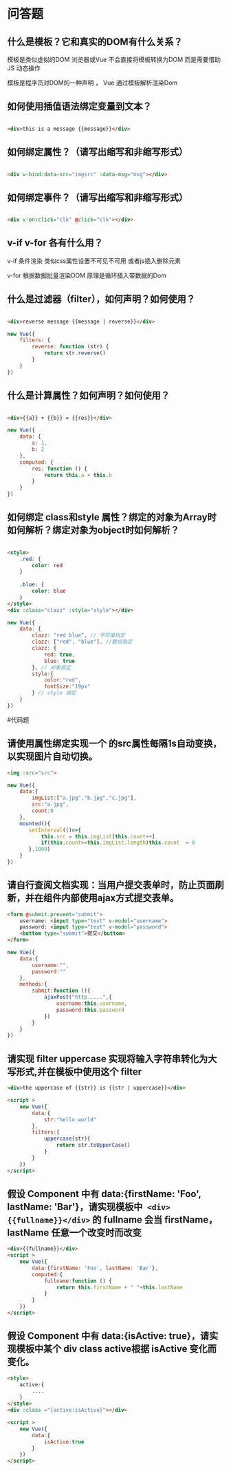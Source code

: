# 问答题

## 什么是模板？它和真实的DOM有什么关系？

模板是类似虚拟的DOM 浏览器或Vue 不会直接将模板转换为DOM 而是需要借助JS 动态操作

模板是程序员对DOM的一种声明 ， Vue 通过模板解析渲染Dom

## 如何使用插值语法绑定变量到文本？

```html

<div>this is a message {{message}}</div>
```

## 如何绑定属性？（请写出缩写和非缩写形式）

```html

<div v-bind:data-src="imgsrc" :data-msg="msg"></div>
```

## 如何绑定事件？（请写出缩写和非缩写形式）

```html

<div v-on:click="clk" @click="clk"></div>
```

## v-if v-for 各有什么用？

v-if 条件渲染 类似css属性设置不可见不可用 或者js插入删除元素

v-for 根据数据批量渲染DOM 原理是循环插入带数据的Dom

## 什么是过滤器（filter），如何声明？如何使用？

```html

<div>reverse message {{message | reverse}}</div>

```

```javascript
new Vue({
    filters: {
        reverse: function (str) {
            return str.reverse()
        }
    }
})
```

## 什么是计算属性？如何声明？如何使用？

```html

<div>{{a}} + {{b}} = {{res}}</div>
```

```javascript
new Vue({
    data: {
        a: 1,
        b: 2
    },
    computed: {
        res: function () {
            return this.a + this.b
        }
    }
})
```

## 如何绑定 class和style 属性？绑定的对象为Array时如何解析？绑定对象为object时如何解析？

```html

<style>
	.red: {
		color: red
	}
	
	.blue: {
		color: blue
	}
</style>
<div :class="clazz" :style="style"></div>
```

```javascript
new Vue({
    data: {
        clazz: "red blue", // 字符串指定
        clazz: ["red", "blue"], //数组指定
        clazz: {
            red: true,
            blue: true
        }, // 对象指定
        style:{
            color:"red",
            fontSize:"19px"
        } // style 绑定
    }
})
```

#代码题
## 请使用属性绑定实现一个 <img>的src属性每隔1s自动变换，以实现图片自动切换。
```html
<img :src="src">
```
```javascript
new Vue({
    data:{
        imgList:["a.jpg","b.jpg","c.jpg"],
        src:"a.jpg",
        count:0
    },
    mounted(){
       setInterval(()=>{
           this.src = this.imgList[this.count++]
           if(this.count>=this.imgList.length)this.count  = 0
       },1000) 
    }
})
```

## 请自行查阅文档实现：当用户提交表单时，防止页面刷新，并在组件内部使用ajax方式提交表单。
```html
<form @submit.prevent="submit">
    username: <input type="text" v-model="username">
    password: <imput type="text" v-model="password">
    <buttom type="submit">提交</buttom>
</form>
```
```javascript
new Vue({
    data:{
        username:"",
        password:""
    },
    methods:{
        submit:function (){
            ajaxPost("http.....",{
                username:this.username,
                password:this.password
            })
        }
    }
})
```

## 请实现 filter uppercase 实现将输入字符串转化为大写形式,并在模板中使用这个 filter

```html
<div>the uppercase of {{str}} is {{str | uppercase}}</div>

<script >
    new Vue({
        data:{
            str:"hello world"
        },
        filters:{
            uppercase(str){
                return str.toUpperCase()
            }
        }
    })
</script>
```

## 假设 Component 中有 data:{firstName: 'Foo', lastName: 'Bar'}，请实现模板中` <div>{{fullname}}</div>` 的 fullname 会当 firstName，lastName 任意一个改变时而改变
```html
<div>{{fullname}}</div>
<script >
    new Vue({
        data:{firstName: 'Foo', lastName: 'Bar'},
        computed:{
            fullname:function () {
                return this.firstName + " "+this.lastName
            }
        }
    })
</script>
```

## 假设 Component 中有 data:{isActive: true}，请实现模板中某个 div class active根据 isActive 变化而变化。
```html
<style>
    active:{
        ....
    }
</style>
<div :class ="{active:isActive}"></div>

<script >
    new Vue({
        data:{
            isActive:true
        }
    })
</script>
```